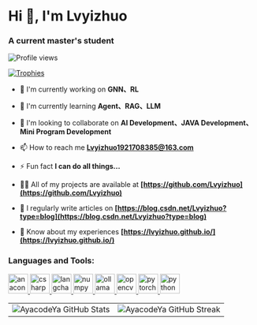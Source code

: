 # Hi 👋, I'm Lvyizhuo

### A current master's student

<!-- 访问量徽章（备用链接） -->
<p align="left">
  <img src="https://hits.seeyoufarm.com/api/count/incr/badge.svg?url=https%3A%2F%2Fgithub.com%2FLvyizhuo&count_bg=%230E75B6&title_bg=%23555555&icon=&icon_color=%23E7E7E7&title=views&edge_flat=false" alt="Profile views" />
</p>

<!-- 奖杯徽章（带参数） -->
<p align="left">
  <a href="https://github.com/ryo-ma/github-profile-trophy">
    <img src="https://github-profile-trophy.vercel.app/?username=Lvyizhuo&theme=radical&row=1&column=5&no-frame=true" alt="Trophies" />
  </a>
</p>

- 🔭 I'm currently working on **GNN、RL**

- 🌱 I'm currently learning **Agent、RAG、LLM**

- 👯 I'm looking to collaborate on **AI Development、JAVA Development、Mini Program Development**

- 📫 How to reach me **Lvyizhuo1921708385@163.com**

- ⚡ Fun fact **I can do all things...**

- 👨‍💻 All of my projects are available at **[https://github.com/Lvyizhuo](https://github.com/Lvyizhuo)**

- 📝 I regularly write articles on **[https://blog.csdn.net/Lvyizhuo?type=blog](https://blog.csdn.net/Lvyizhuo?type=blog)**

- 📄 Know about my experiences **[https://lvyizhuo.github.io/](https://lvyizhuo.github.io/)**

<h3 align="left">Languages and Tools:</h3>
<p align="left">
  <a href="https://developer.mozilla.org/en-US/docs/Web/anaconda" target="_blank" rel="noreferrer">
    <img src="https://skillicons.dev/icons?i=anaconda" alt="anaconda" width="40" height="40"/>
  </a>
  <a href="https://developer.mozilla.org/en-US/docs/Web/csharp" target="_blank" rel="noreferrer">
    <img src="https://skillicons.dev/icons?i=cs" alt="csharp" width="40" height="40"/>
  </a>
  <a href="https://developer.mozilla.org/en-US/docs/Web/langchain" target="_blank" rel="noreferrer">
    <img src="https://cdn.simpleicons.org/langchain/1C3C3C" alt="langchain" width="40" height="40"/>
  </a>
  <a href="https://developer.mozilla.org/en-US/docs/Web/numpy" target="_blank" rel="noreferrer">
    <img src="https://cdn.jsdelivr.net/gh/devicons/devicon/icons/numpy/numpy-original.svg" alt="numpy" width="40" height="40"/>
  </a>
  <a href="https://developer.mozilla.org/en-US/docs/Web/ollama" target="_blank" rel="noreferrer">
    <img src="https://cdn.simpleicons.org/ollama" alt="ollama" width="40" height="40"/>
  </a>
  <a href="https://developer.mozilla.org/en-US/docs/Web/opencv" target="_blank" rel="noreferrer">
    <img src="https://skillicons.dev/icons?i=opencv" alt="opencv" width="40" height="40"/>
  </a>
  <a href="https://developer.mozilla.org/en-US/docs/Web/pytorch" target="_blank" rel="noreferrer">
    <img src="https://skillicons.dev/icons?i=pytorch" alt="pytorch" width="40" height="40"/>
  </a>
  <a href="https://developer.mozilla.org/en-US/docs/Web/seaborn" target="_blank" rel="noreferrer">
    <img src="https://cdn.jsdelivr.net/gh/devicons/devicon/icons/python/python-original.svg" alt="python" width="40" height="40"/>
  </a>
</p>

<table>
  <tr>
    <td>
      <img
        src="https://github-readme-stats.vercel.app/api?username=AyacodeYa&show_icons=true&locale=en"
        alt="AyacodeYa GitHub Stats"
      />
    </td>
    <td>
      <img
        src="https://github-readme-streak-stats.herokuapp.com/?user=AyacodeYa"
        alt="AyacodeYa GitHub Streak"
      />
    </td>
  </tr>
</table>
